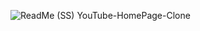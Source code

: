 ![ReadMe (SS) YouTube-HomePage-Clone](https://github.com/user-attachments/assets/659c4e58-e228-4650-9d91-b034a2f79b7f)
